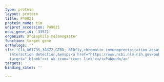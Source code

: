 ```yaml
---
type: protein
layout: protein
title: P49021
protein_name: tim
uniprot_accession: P49021
ncbi_gene_id: '33571'
organism: Drosophila melanogaster
function: target gene
orthologs: ''
tfs: 'Clk,O61735,38872,GTRD; REDfly,chromatin immunoprecipitation assay; experimental
  interaction detection,&ensp;<a href="https://www.ncbi.nlm.nih.gov/pubmed/?term=9616122%5Buid%5D+OR+20965965%5Buid%5D+OR+27924024%5Buid%5D"
  target="_blank"><i uk-icon="icon: link"></i>Pubmed</a>'
targets: ''
binding_sites: ''

---
```

